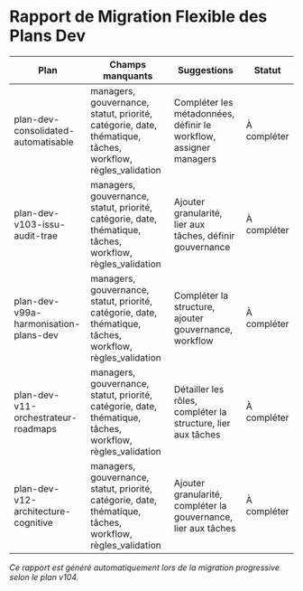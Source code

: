 # Rapport de Migration Flexible des Plans Dev

| Plan | Champs manquants | Suggestions | Statut |
|------|------------------|-------------|--------|
| plan-dev-consolidated-automatisable | managers, gouvernance, statut, priorité, catégorie, date, thématique, tâches, workflow, règles_validation | Compléter les métadonnées, définir le workflow, assigner managers | À compléter |
| plan-dev-v103-issu-audit-trae | managers, gouvernance, statut, priorité, catégorie, date, thématique, tâches, workflow, règles_validation | Ajouter granularité, lier aux tâches, définir gouvernance | À compléter |
| plan-dev-v99a-harmonisation-plans-dev | managers, gouvernance, statut, priorité, catégorie, date, thématique, tâches, workflow, règles_validation | Compléter la structure, ajouter gouvernance, workflow | À compléter |
| plan-dev-v11-orchestrateur-roadmaps | managers, gouvernance, statut, priorité, catégorie, date, thématique, tâches, workflow, règles_validation | Détailler les rôles, compléter la structure, lier aux tâches | À compléter |
| plan-dev-v12-architecture-cognitive | managers, gouvernance, statut, priorité, catégorie, date, thématique, tâches, workflow, règles_validation | Ajouter granularité, compléter la gouvernance, lier aux tâches | À compléter |

*Ce rapport est généré automatiquement lors de la migration progressive selon le plan v104.*